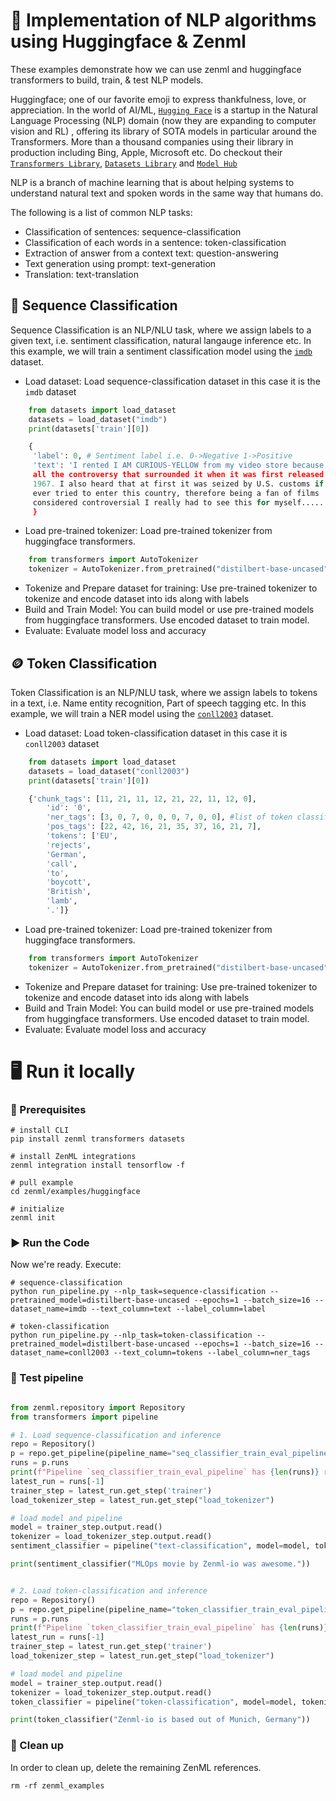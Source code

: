 # 🤗 Implementation of NLP algorithms using Huggingface & Zenml

These examples demonstrate how we can use zenml and huggingface transformers to build, train, & test NLP models.

Huggingface; one of our favorite emoji to express thankfulness, love, or appreciation. In the world of AI/ML, 
[`Hugging Face`](https://huggingface.co/) is a startup in the Natural Language Processing (NLP) domain (now they are
expanding to computer vision and RL) , offering its library of SOTA models in particular around the Transformers. More 
than a thousand companies using their library in production including Bing, Apple, Microsoft etc. Do checkout their 
[`Transformers Library`](https://github.com/huggingface/transformers), 
[`Datasets Library`](https://github.com/huggingface/datasets) and [`Model Hub`](https://huggingface.co/models)

NLP is a branch of machine learning that is about helping systems to understand natural text and spoken words in the 
same way that humans do.

The following is a list of common NLP tasks:

- Classification of sentences: sequence-classification
- Classification of each words in a sentence: token-classification
- Extraction of answer from a context text: question-answering
- Text generation using prompt: text-generation
- Translation: text-translation

## 📝 Sequence Classification

Sequence Classification is an NLP/NLU task, where we assign labels to a given text, i.e. sentiment classification, 
natural langauge inference etc. In this example, we will train a sentiment classification model using the 
[`imdb`](https://huggingface.co/datasets/imdb) dataset.

- Load dataset: Load sequence-classification dataset in this case it is the `imdb` dataset
```python
    from datasets import load_dataset
    datasets = load_dataset("imdb")
    print(datasets['train'][0])

    {
     'label': 0, # Sentiment label i.e. 0->Negative 1->Positive
     'text': 'I rented I AM CURIOUS-YELLOW from my video store because of
     all the controversy that surrounded it when it was first released in
     1967. I also heard that at first it was seized by U.S. customs if it
     ever tried to enter this country, therefore being a fan of films 
     considered controversial I really had to see this for myself.....'
     }
```

- Load pre-trained tokenizer: Load pre-trained tokenizer from huggingface transformers.

```python
    from transformers import AutoTokenizer
    tokenizer = AutoTokenizer.from_pretrained("distilbert-base-uncased")
```

- Tokenize and Prepare dataset for training: Use pre-trained tokenizer to tokenize and encode dataset into ids along 
with labels
- Build and Train Model: You can build model or use pre-trained models from huggingface transformers. Use encoded 
dataset to train model.
- Evaluate: Evaluate model loss and accuracy

## 🪙 Token Classification

Token Classification is an NLP/NLU task, where we assign labels to tokens in a text, i.e. Name entity recognition, 
Part of speech tagging etc. In this example, we will train a NER model using the 
[`conll2003`](https://huggingface.co/datasets/conll2003) dataset.

- Load dataset: Load token-classification dataset in this case it is `conll2003` dataset

```python
    from datasets import load_dataset
    datasets = load_dataset("conll2003")
    print(datasets['train'][0])

    {'chunk_tags': [11, 21, 11, 12, 21, 22, 11, 12, 0],
        'id': '0',
        'ner_tags': [3, 0, 7, 0, 0, 0, 7, 0, 0], #list of token classification labels
        'pos_tags': [22, 42, 16, 21, 35, 37, 16, 21, 7],
        'tokens': ['EU',
        'rejects',
        'German',
        'call',
        'to',
        'boycott',
        'British',
        'lamb',
        '.']}
```

- Load pre-trained tokenizer: Load pre-trained tokenizer from huggingface transformers.

```python
    from transformers import AutoTokenizer
    tokenizer = AutoTokenizer.from_pretrained("distilbert-base-uncased")
```

- Tokenize and Prepare dataset for training: Use pre-trained tokenizer to tokenize and encode dataset into ids 
along with labels
- Build and Train Model: You can build model or use pre-trained models from huggingface transformers. Use encoded 
dataset to train model.
- Evaluate: Evaluate model loss and accuracy

# 🖥 Run it locally

### 📄 Prerequisites
```shell
# install CLI
pip install zenml transformers datasets

# install ZenML integrations
zenml integration install tensorflow -f

# pull example
cd zenml/examples/huggingface

# initialize
zenml init
```

### ▶️ Run the Code
Now we're ready. Execute:

```shell
# sequence-classification
python run_pipeline.py --nlp_task=sequence-classification --pretrained_model=distilbert-base-uncased --epochs=1 --batch_size=16 --dataset_name=imdb --text_column=text --label_column=label

# token-classification
python run_pipeline.py --nlp_task=token-classification --pretrained_model=distilbert-base-uncased --epochs=1 --batch_size=16 --dataset_name=conll2003 --text_column=tokens --label_column=ner_tags
```

### 🧪 Test pipeline

```python

from zenml.repository import Repository
from transformers import pipeline

# 1. Load sequence-classification and inference
repo = Repository()
p = repo.get_pipeline(pipeline_name="seq_classifier_train_eval_pipeline")
runs = p.runs
print(f"Pipeline `seq_classifier_train_eval_pipeline` has {len(runs)} run(s)")
latest_run = runs[-1]
trainer_step = latest_run.get_step('trainer')
load_tokenizer_step = latest_run.get_step("load_tokenizer")

# load model and pipeline
model = trainer_step.output.read()
tokenizer = load_tokenizer_step.output.read()
sentiment_classifier = pipeline("text-classification", model=model, tokenizer=tokenizer)

print(sentiment_classifier("MLOps movie by Zenml-io was awesome."))


# 2. Load token-classification and inference
repo = Repository()
p = repo.get_pipeline(pipeline_name="token_classifier_train_eval_pipeline")
runs = p.runs
print(f"Pipeline `token_classifier_train_eval_pipeline` has {len(runs)} run(s)")
latest_run = runs[-1]
trainer_step = latest_run.get_step('trainer')
load_tokenizer_step = latest_run.get_step("load_tokenizer")

# load model and pipeline
model = trainer_step.output.read()
tokenizer = load_tokenizer_step.output.read()
token_classifier = pipeline("token-classification", model=model, tokenizer=tokenizer)

print(token_classifier("Zenml-io is based out of Munich, Germany"))
```

### 🧽 Clean up
In order to clean up, delete the remaining ZenML references.

```shell
rm -rf zenml_examples
```
